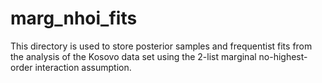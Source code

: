 # marg_nhoi_fits

This directory is used to store posterior samples and frequentist fits from the 
analysis of the Kosovo data set using the 2-list marginal no-highest-order interaction 
assumption.
